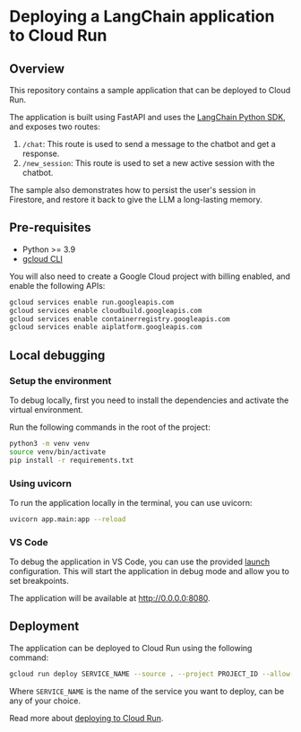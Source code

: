 # Deploying a LangChain application to Cloud Run

## Overview
This repository contains a sample application that can be deployed to Cloud Run. 

The application is built using FastAPI and uses the [LangChain Python SDK](https://python.langchain.com/docs/get_started/introduction.html), and exposes two routes:
1. `/chat`: This route is used to send a message to the chatbot and get a response.
2. `/new_session`: This route is used to set a new active session with the chatbot.



The sample also demonstrates how to persist the user's session in Firestore, and restore it back to give the LLM a long-lasting memory.

## Pre-requisites

- Python >= 3.9
- [gcloud CLI](https://cloud.google.com/sdk/docs/install)

You will also need to create a Google Cloud project with billing enabled, and enable the following APIs:

```bash
gcloud services enable run.googleapis.com
gcloud services enable cloudbuild.googleapis.com
gcloud services enable containerregistry.googleapis.com
gcloud services enable aiplatform.googleapis.com
```

## Local debugging

### Setup the environment

To debug locally, first you need to install the dependencies and activate the virtual environment.

Run the following commands in the root of the project:

```bash
python3 -m venv venv
source venv/bin/activate
pip install -r requirements.txt
```

### Using uvicorn

To run the application locally in the terminal, you can use uvicorn:

```bash
uvicorn app.main:app --reload
```

### VS Code

To debug the application in VS Code, you can use the provided [launch](../.vscode/launch.json) configuration. This will start the application in debug mode and allow you to set breakpoints.

The application will be available at http://0.0.0.0:8080.

## Deployment

The application can be deployed to Cloud Run using the following command:

```bash
gcloud run deploy SERVICE_NAME --source . --project PROJECT_ID --allow-unauthenticated
```

Where `SERVICE_NAME` is the name of the service you want to deploy, can be any of your choice.

Read more about [deploying to Cloud Run](https://cloud.google.com/run/docs/deploying).